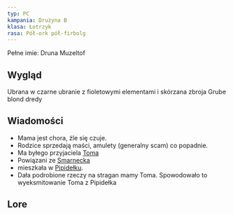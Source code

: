 ```yaml
---
typ: PC
kampania: Drużyna B
klasa: Łotrzyk
rasa: Pół-ork pół-firbolg
---
```

Pełne imie: Druna Muzeltof
## Wygląd
Ubrana w czarne ubranie z fioletowymi elementami i skórzana zbroja
Grube blond dredy
## Wiadomości
- Mama jest chora, źle się czuje. 
- Rodzice sprzedają maści, amulety (generalny scam) co popadnie.
- Ma byłego przyjaciela [Toma](../NPC/Tom.md)
- Powiązani ze [Smarnecka](../organizacje/Smarnecka.md)
- mieszkała w [Pipidełku](../lokacje/Pipide%C5%82ko.md).
- Dała podrobione rzeczy na stragan mamy Toma. Spowodowało to wyeksmitowanie Toma z Pipidełka
## Lore

